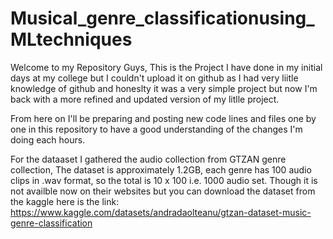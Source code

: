 # Musical_genre_classificationusing_MLtechniques

Welcome to my Repository Guys, This is the Project I have done in my initial days at my college but I couldn't upload it on github as I had very liitle knowledge of github and honeslty it was a very simple project but now I'm back with a more refined and updated version of my litlle project. 

From here on I'll be preparing and posting new code lines and files one by one in this repository to have a good understanding of the changes I'm doing each hours.

For the dataaset I gathered the audio collection from GTZAN genre collection, The dataset is approximately 1.2GB, each genre has 100 audio clips in .wav format, so the total is 10 x 100 i.e. 1000 audio set. Though it is not availble now on their websites but you can download the dataset from the kaggle here is the link: https://www.kaggle.com/datasets/andradaolteanu/gtzan-dataset-music-genre-classification


